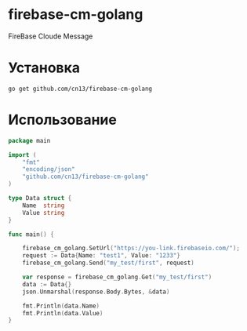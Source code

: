 # firebase-cm-golang
FireBase Cloude Message


# Установка

```go get github.com/cn13/firebase-cm-golang```


# Использование

```go
package main

import (
	"fmt"
	"encoding/json"
	"github.com/cn13/firebase-cm-golang"
)

type Data struct {
	Name  string
	Value string
}

func main() {

	firebase_cm_golang.SetUrl("https://you-link.firebaseio.com/");
	request := Data{Name: "test1", Value: "1233"}
	firebase_cm_golang.Send("my_test/first", request)

	var response = firebase_cm_golang.Get("my_test/first")
	data := Data{}
	json.Unmarshal(response.Body.Bytes, &data)

	fmt.Println(data.Name)
	fmt.Println(data.Value)
}
 ```
